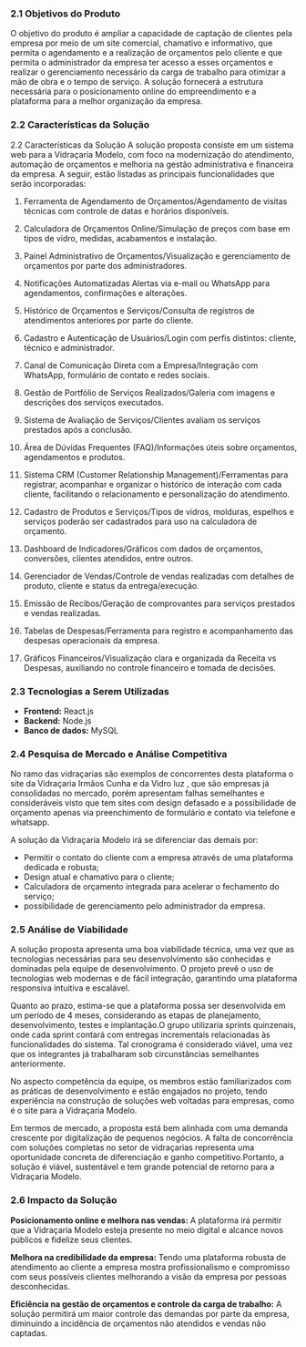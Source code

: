 ### 2.1 Objetivos do Produto
O objetivo do produto é ampliar a capacidade de captação de clientes pela empresa por
meio de um site comercial, chamativo e informativo, que permita o agendamento e a
realização de orçamentos pelo cliente e que permita o administrador da empresa ter acesso
a esses orçamentos e realizar o gerenciamento necessário da carga de trabalho para otimizar
a mão de obra e o tempo de serviço. A solução fornecerá a estrutura necessária para o
posicionamento online do empreendimento e a plataforma para a melhor organização da
empresa.

### 2.2 Características da Solução
2.2 Características da Solução
A solução proposta consiste em um sistema web para a Vidraçaria Modelo, com foco na modernização do atendimento, automação de orçamentos e melhoria na gestão administrativa e financeira da empresa. A seguir, estão listadas as principais funcionalidades que serão incorporadas:

1. Ferramenta de Agendamento de Orçamentos/Agendamento de visitas técnicas com controle de datas e horários disponíveis.

2. Calculadora de Orçamentos Online/Simulação de preços com base em tipos de vidro, medidas, acabamentos e instalação.

3. Painel Administrativo de Orçamentos/Visualização e gerenciamento de orçamentos por parte dos administradores.

4. Notificações Automatizadas Alertas via e-mail ou WhatsApp para agendamentos, confirmações e alterações.

5. Histórico de Orçamentos e Serviços/Consulta de registros de atendimentos anteriores por parte do cliente.

6. Cadastro e Autenticação de Usuários/Login com perfis distintos: cliente, técnico e administrador.

7. Canal de Comunicação Direta com a Empresa/Integração com WhatsApp, formulário de contato e redes sociais.

8. Gestão de Portfólio de Serviços Realizados/Galeria com imagens e descrições dos serviços executados.

9. Sistema de Avaliação de Serviços/Clientes avaliam os serviços prestados após a conclusão.

10. Área de Dúvidas Frequentes (FAQ)/Informações úteis sobre orçamentos, agendamentos e produtos.

11. Sistema CRM (Customer Relationship Management)/Ferramentas para registrar, acompanhar e organizar o histórico de interação com cada cliente, facilitando o relacionamento e personalização do atendimento.

12. Cadastro de Produtos e Serviços/Tipos de vidros, molduras, espelhos e serviços poderão ser cadastrados para uso na calculadora de orçamento.

13. Dashboard de Indicadores/Gráficos com dados de orçamentos, conversões, clientes atendidos, entre outros.

14. Gerenciador de Vendas/Controle de vendas realizadas com detalhes de produto, cliente e status da entrega/execução.

15. Emissão de Recibos/Geração de comprovantes para serviços prestados e vendas realizadas.

16. Tabelas de Despesas/Ferramenta para registro e acompanhamento das despesas operacionais da empresa.

17. Gráficos Financeiros/Visualização clara e organizada da Receita vs Despesas, auxiliando no controle financeiro e tomada de decisões.

### 2.3 Tecnologias a Serem Utilizadas
- **Frontend:** React.js
- **Backend:** Node.js
- **Banco de dados:** MySQL

### 2.4 Pesquisa de Mercado e Análise Competitiva
No ramo das vidraçarias são exemplos de concorrentes desta plataforma o site da
Vidraçaria Irmãos Cunha e da Vidro luz , que são empresas já consolidadas no mercado,
porém apresentam falhas semelhantes e consideráveis visto que tem sites com design
defasado e a possibilidade de orçamento apenas via preenchimento de formulário e contato
via telefone e whatsapp.

A solução da Vidraçaria Modelo irá se diferenciar das demais por:

- Permitir o contato do cliente com a empresa através de uma plataforma dedicada e robusta;
- Design atual e chamativo para o cliente;
- Calculadora de orçamento integrada para acelerar o fechamento do serviço;
- possibilidade de gerenciamento pelo administrador da empresa.

### 2.5 Análise de Viabilidade
A solução proposta apresenta uma boa viabilidade técnica, uma vez que as tecnologias necessárias para seu desenvolvimento são conhecidas e dominadas pela equipe de desenvolvimento. O projeto prevê o uso de tecnologias web modernas e de fácil integração, garantindo uma plataforma responsiva intuitiva e escalável.

Quanto ao prazo, estima-se que a plataforma possa ser desenvolvida em um período de 4 meses, considerando as etapas de planejamento, desenvolvimento, testes e implantação.O grupo utilizaria sprints quinzenais, onde cada sprint contará com entregas incrementais relacionadas às funcionalidades do sistema. Tal cronograma é considerado viável, uma vez que os integrantes já trabalharam sob circunstâncias semelhantes anteriormente.

No aspecto competência da equipe, os membros estão familiarizados com as práticas de desenvolvimento e estão engajados no projeto, tendo experiência na construção de soluções
web voltadas para empresas, como é o site para a Vidraçaria Modelo. 

Em termos de mercado, a proposta está bem alinhada com uma demanda crescente por digitalização de pequenos negócios. A falta de concorrência com soluções completas no setor de vidraçarias representa uma oportunidade concreta de diferenciação e ganho competitivo.Portanto, a solução é viável, sustentável e tem grande potencial de retorno para a Vidraçaria
Modelo.

### 2.6 Impacto da Solução
**Posicionamento online e melhora nas vendas:** A plataforma irá permitir que a Vidraçaria Modelo esteja presente no meio digital e alcance novos públicos e fidelize seus clientes.

**Melhora na credibilidade da empresa:** Tendo uma plataforma robusta de atendimento ao cliente a empresa mostra profissionalismo e compromisso com seus possíveis clientes melhorando a visão da empresa por pessoas desconhecidas.

**Eficiência na gestão de orçamentos e controle da carga de trabalho:** A solução permitirá um maior controle das demandas por parte da empresa, diminuindo a incidência de orçamentos não atendidos e vendas não captadas.